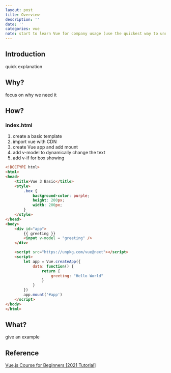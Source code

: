 ```yaml
---
layout: post
title: Overview
description: ''
date: ''
categories: vue
note: start to learn Vue for company usage (use the quickest way to understand it and we can decompose this articule into multiple part in the future)
---
```


## Introduction

quick explanation

## Why?

focus on why we need it

## How?

### index.html

1. create a basic template
2. import vue with CDN
3. create Vue app and add mount
4. add v-model to dynamically change the text
5. add v-if for box showing

```html
<!DOCTYPE html>
<html>
<head>
    <title>Vue 3 Basic</title>
    <style>
        .box {
            background-color: purple;
            height: 200px;
            width: 200px;
        }
    </style>
</head>
<body>
    <div id="app">
        {{ greeting }}
        <input v-model = "greeting" />
    </div>

    <script src="https://unpkg.com/vue@next"></script>
    <script>
        let app = Vue.createApp({
            data: function() {
                return {
                    greeting: "Hello World"
                }
            }
        })
        app.mount('#app')
    </script>
</body>
</html>
```


## What?

give an example

## Reference
[Vue.js Course for Beginners [2021 Tutorial]](https://www.youtube.com/watch?v=FXpIoQ_rT_c&t=0s)
